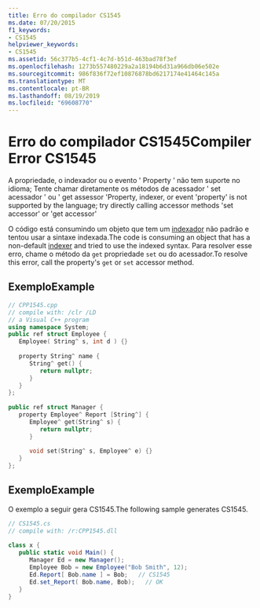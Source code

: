 ```yaml
---
title: Erro do compilador CS1545
ms.date: 07/20/2015
f1_keywords:
- CS1545
helpviewer_keywords:
- CS1545
ms.assetid: 56c377b5-4cf1-4c7d-b51d-463bad78f3ef
ms.openlocfilehash: 1273b557480229a2a18194b6d31a966db06e502e
ms.sourcegitcommit: 986f836f72ef10876878bd6217174e41464c145a
ms.translationtype: MT
ms.contentlocale: pt-BR
ms.lasthandoff: 08/19/2019
ms.locfileid: "69608770"
---
```

# <a name="compiler-error-cs1545"></a><span data-ttu-id="72053-102">Erro do compilador CS1545</span><span class="sxs-lookup"><span data-stu-id="72053-102">Compiler Error CS1545</span></span>
<span data-ttu-id="72053-103">A propriedade, o indexador ou o evento ' Property ' não tem suporte no idioma; Tente chamar diretamente os métodos de acessador ' set acessador ' ou ' get assessor '</span><span class="sxs-lookup"><span data-stu-id="72053-103">Property, indexer, or event 'property' is not supported by the language; try directly calling accessor methods 'set accessor' or 'get accessor'</span></span>  
  
 <span data-ttu-id="72053-104">O código está consumindo um objeto que tem um [indexador](../programming-guide/indexers/index.md) não padrão e tentou usar a sintaxe indexada.</span><span class="sxs-lookup"><span data-stu-id="72053-104">The code is consuming an object that has a non-default [indexer](../programming-guide/indexers/index.md) and tried to use the indexed syntax.</span></span> <span data-ttu-id="72053-105">Para resolver esse erro, chame o método da `get` propriedade `set` ou do acessador.</span><span class="sxs-lookup"><span data-stu-id="72053-105">To resolve this error, call the property's `get` or `set` accessor method.</span></span>  
  
## <a name="example"></a><span data-ttu-id="72053-106">Exemplo</span><span class="sxs-lookup"><span data-stu-id="72053-106">Example</span></span>  
  
```cpp  
// CPP1545.cpp  
// compile with: /clr /LD  
// a Visual C++ program  
using namespace System;  
public ref struct Employee {  
   Employee( String^ s, int d ) {}  
  
   property String^ name {  
      String^ get() {  
         return nullptr;  
      }  
   }  
};  
  
public ref struct Manager {  
   property Employee^ Report [String^] {  
      Employee^ get(String^ s) {  
         return nullptr;  
      }  
  
      void set(String^ s, Employee^ e) {}  
   }  
};  
```  
  
## <a name="example"></a><span data-ttu-id="72053-107">Exemplo</span><span class="sxs-lookup"><span data-stu-id="72053-107">Example</span></span>  
 <span data-ttu-id="72053-108">O exemplo a seguir gera CS1545.</span><span class="sxs-lookup"><span data-stu-id="72053-108">The following sample generates CS1545.</span></span>  
  
```csharp  
// CS1545.cs  
// compile with: /r:CPP1545.dll  
  
class x {  
   public static void Main() {  
      Manager Ed = new Manager();  
      Employee Bob = new Employee("Bob Smith", 12);  
      Ed.Report[ Bob.name ] = Bob;   // CS1545  
      Ed.set_Report( Bob.name, Bob);   // OK  
   }  
}  
```
